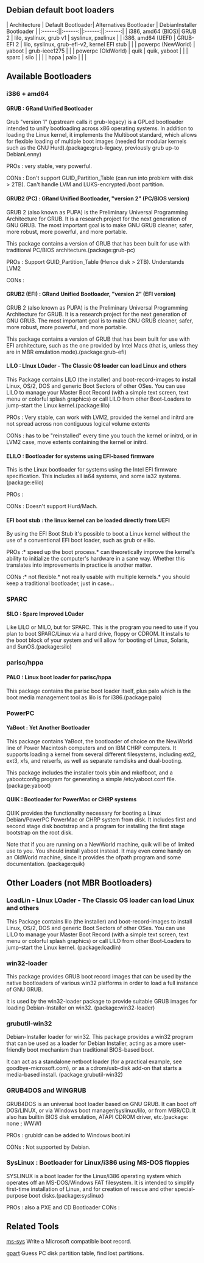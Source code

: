 ## Debian default boot loaders

| Architecture  | Default Bootloader| Alternatives Bootloader | DebianInstaller Bootloader |
|:------:||:------:||:------:||:------:|
| i386, amd64 (BIOS)| GRUB 2 | lilo, syslinux, grub v1 | syslinux, pxelinux |
| i386, amd64 (UEFI) | GRUB-EFI 2 | lilo, syslinux, grub-efi-v2, kernel EFI stub | |
| powerpc (NewWorld) | yaboot | grub-ieee1275 | |
| powerpc (OldWorld) | quik | quik, yaboot | |
| sparc | silo | | |
| hppa | palo | | |

## Available Bootloaders

### i386 + amd64

#### GRUB : GRand Unified Bootloader

Grub "version 1" (upstream calls it grub-legacy) is a GPLed bootloader intended to unify bootloading across x86 operating systems. In addition to loading the Linux kernel, it implements the Multiboot standard, which allows for flexible loading of multiple boot images (needed for modular kernels such as the GNU Hurd).(package:grub-legacy, previously grub up-to DebianLenny) 

PROs : very stable, very powerful.

CONs : Don't support GUID_Partition_Table (can run into problem with disk > 2TB). Can't handle LVM and LUKS-encrypted /boot partition.

#### GRUB2 (PC) : GRand Unified Bootloader, "version 2" (PC/BIOS version)

GRUB 2 (also known as PUPA) is the Preliminary Universal Programming Architecture for GRUB. It is a research project for the next generation of GNU GRUB. The most important goal is to make GNU GRUB cleaner, safer, more robust, more powerful, and more portable. 

This package contains a version of GRUB that has been built for use with traditional PC/BIOS architecture.(package:grub-pc) 

PROs : Support GUID_Partition_Table (Hence disk > 2TB). Understands LVM2

CONs :

#### GRUB2 (EFI) : GRand Unified Bootloader, "version 2" (EFI version)

GRUB 2 (also known as PUPA) is the Preliminary Universal Programming Architecture for GRUB. It is a research project for the next generation of GNU GRUB. The most important goal is to make GNU GRUB cleaner, safer, more robust, more powerful, and more portable.

This package contains a version of GRUB that has been built for use with EFI architecture, such as the one provided by Intel Macs (that is, unless they are in MBR emulation mode).(package:grub-efi) 


#### LILO : LInux LOader - The Classic OS loader can load Linux and others

This Package contains LILO (the installer) and boot-record-images to install Linux, OS/2, DOS and generic Boot Sectors of other OSes. You can use LILO to manage your Master Boot Record (with a simple text screen, text menu or colorful splash graphics) or call LILO from other Boot-Loaders to jump-start the Linux kernel.(package:lilo) 

PROs : Very stable, can work with LVM2, provided the kernel and initrd are not spread across non contiguous logical volume extents

CONs : has to be "reinstalled" every time you touch the kernel or initrd, or in LVM2 case, move extents containing the kernel or initrd.

#### ELILO : Bootloader for systems using EFI-based firmware
This is the Linux bootloader for systems using the Intel EFI firmware specification. This includes all ia64 systems, and some ia32 systems.(package:elilo) 

PROs : 

CONs : Doesn't support Hurd/Mach.

#### EFI boot stub : the linux kernel can be loaded directly from UEFI

By using the EFI Boot Stub it's possible to boot a Linux kernel without the use of a conventional EFI boot loader, such as grub or elilo.

PROs :* speed up the boot process.* can theoretically improve the kernel's ability to initialize the computer's hardware in a sane way. Whether this translates into improvements in practice is another matter.

CONs :* not flexible.* not really usable with multiple kernels.* you should keep a traditional bootloader, just in case...

### SPARC

#### SILO : Sparc Improved LOader

Like LILO or MILO, but for SPARC. This is the program you need to use if you plan to boot SPARC/Linux via a hard drive, floppy or CDROM. It installs to the boot block of your system and will allow for booting of Linux, Solaris, and SunOS.(package:silo) 

### parisc/hppa

#### PALO : Linux boot loader for parisc/hppa

This package contains the parisc boot loader itself, plus palo which is the boot media management tool as lilo is for i386.(package:palo) 

### PowerPC

#### YaBoot : Yet Another Bootloader

This package contains YaBoot, the bootloader of choice on the NewWorld line of Power Macintosh computers and on IBM CHRP computers. It supports loading a kernel from several different filesystems, including ext2, ext3, xfs, and reiserfs, as well as separate ramdisks and dual-booting. 

This package includes the installer tools ybin and mkofboot, and a yabootconfig program for generating a simple /etc/yaboot.conf file. (package:yaboot) 

#### QUIK : Bootloader for PowerMac or CHRP systems

QUIK provides the functionality necessary for booting a Linux Debian/PowerPC PowerMac or CHRP system from disk. It includes first and second stage disk bootstrap and a program for installing the first stage bootstrap on the root disk. 

Note that if you are running on a NewWorld machine, quik will be of limited use to you. You should install yaboot instead. It may even come handy on an OldWorld machine, since it provides the ofpath program and some documentation. (package:quik) 

## Other Loaders (not MBR Bootloaders)

### LoadLin - LInux LOader - The Classic OS loader can load Linux and others

This Package contains lilo (the installer) and boot-record-images to install Linux, OS/2, DOS and generic Boot Sectors of other OSes. You can use LILO to manage your Master Boot Record (with a simple text screen, text menu or colorful splash graphics) or call LILO from other Boot-Loaders to jump-start the Linux kernel. (package:loadlin) 

### win32-loader

This package provides GRUB boot record images that can be used by the native bootloaders of various win32 platforms in order to load a full instance of GNU GRUB. 

It is used by the win32-loader package to provide suitable GRUB images for loading Debian-Installer on win32. (package:win32-loader) 

### grubutil-win32

Debian-Installer loader for win32. This package provides a win32 program that can be used as a loader for Debian Installer, acting as a more user-friendly boot mechanism than traditional BIOS-based boot. 

It can act as a standalone netboot loader (for a practical example, see goodbye-microsoft.com), or as a cdrom/usb-disk add-on that starts a media-based install. (package:grubutil-win32) 

### GRUB4DOS and WINGRUB

GRUB4DOS is an universal boot loader based on GNU GRUB. It can boot off DOS/LINUX, or via Windows boot manager/syslinux/lilo, or from MBR/CD. It also has builtin BIOS disk emulation, ATAPI CDROM driver, etc.(package: none ; WWW) 

PROs : grubldr can be added to Windows boot.ini

CONs : Not supported by Debian.

### SysLinux : Bootloader for Linux/i386 using MS-DOS floppies

SYSLINUX is a boot loader for the Linux/i386 operating system which operates off an MS-DOS/Windows FAT filesystem. It is intended to simplify first-time installation of Linux, and for creation of rescue and other special-purpose boot disks.(package:syslinux) 

PROs : also a PXE and CD Bootloader 
CONs :

## Related Tools

[ms-sys](https://packages.debian.org/ms-sys) Write a Microsoft compatible boot record.

[gpart](https://packages.debian.org/gpart) Guess PC disk partition table, find lost partitions.